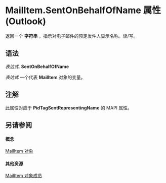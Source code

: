 
# MailItem.SentOnBehalfOfName 属性 (Outlook)

返回一个 **字符串** ，指示对电子邮件的预定发件人显示名称。读/写。


## 语法

 _表达式_. **SentOnBehalfOfName**

 _表达式_ 一个代表 **MailItem** 对象的变量。


## 注解

此属性对应于 **PidTagSentRepresentingName** 的 MAPI 属性。


## 另请参阅


#### 概念


[MailItem 对象](14197346-05d2-0250-fa4c-4a6b07daf25f.md)
#### 其他资源


[MailItem 对象成员](1094d7df-ee80-a4b0-5a21-db2979506e6b.md)